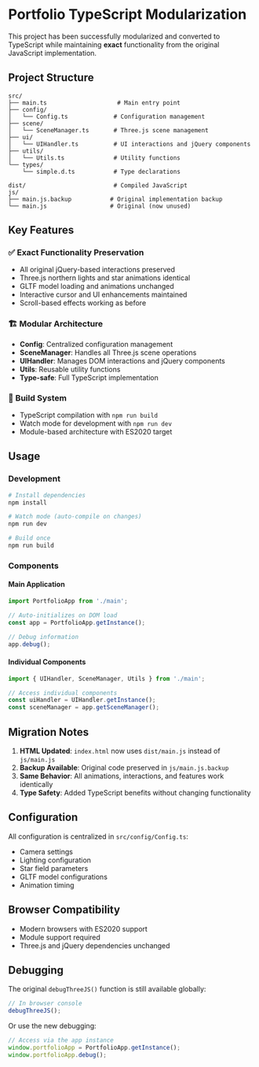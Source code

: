 # Portfolio TypeScript Modularization

This project has been successfully modularized and converted to TypeScript while maintaining **exact** functionality from the original JavaScript implementation.

## Project Structure

```
src/
├── main.ts                    # Main entry point
├── config/
│   └── Config.ts             # Configuration management
├── scene/
│   └── SceneManager.ts       # Three.js scene management
├── ui/
│   └── UIHandler.ts          # UI interactions and jQuery components
├── utils/
│   └── Utils.ts              # Utility functions
└── types/
    └── simple.d.ts           # Type declarations

dist/                         # Compiled JavaScript
js/
├── main.js.backup           # Original implementation backup
└── main.js                  # Original (now unused)
```

## Key Features

### ✅ Exact Functionality Preservation
- All original jQuery-based interactions preserved
- Three.js northern lights and star animations identical
- GLTF model loading and animations unchanged
- Interactive cursor and UI enhancements maintained
- Scroll-based effects working as before

### 🏗️ Modular Architecture
- **Config**: Centralized configuration management
- **SceneManager**: Handles all Three.js scene operations
- **UIHandler**: Manages DOM interactions and jQuery components
- **Utils**: Reusable utility functions
- **Type-safe**: Full TypeScript implementation

### 🔧 Build System
- TypeScript compilation with `npm run build`
- Watch mode for development with `npm run dev`
- Module-based architecture with ES2020 target

## Usage

### Development
```bash
# Install dependencies
npm install

# Watch mode (auto-compile on changes)
npm run dev

# Build once
npm run build
```

### Components

#### Main Application
```typescript
import PortfolioApp from './main';

// Auto-initializes on DOM load
const app = PortfolioApp.getInstance();

// Debug information
app.debug();
```

#### Individual Components
```typescript
import { UIHandler, SceneManager, Utils } from './main';

// Access individual components
const uiHandler = UIHandler.getInstance();
const sceneManager = app.getSceneManager();
```

## Migration Notes

1. **HTML Updated**: `index.html` now uses `dist/main.js` instead of `js/main.js`
2. **Backup Available**: Original code preserved in `js/main.js.backup`
3. **Same Behavior**: All animations, interactions, and features work identically
4. **Type Safety**: Added TypeScript benefits without changing functionality

## Configuration

All configuration is centralized in `src/config/Config.ts`:

- Camera settings
- Lighting configuration
- Star field parameters
- GLTF model configurations
- Animation timing

## Browser Compatibility

- Modern browsers with ES2020 support
- Module support required
- Three.js and jQuery dependencies unchanged

## Debugging

The original `debugThreeJS()` function is still available globally:

```javascript
// In browser console
debugThreeJS();
```

Or use the new debugging:

```javascript
// Access via the app instance
window.portfolioApp = PortfolioApp.getInstance();
window.portfolioApp.debug();
```
